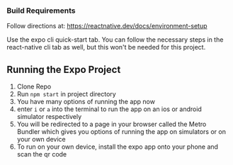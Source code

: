 ### Build Requirements
Follow directions at: https://reactnative.dev/docs/environment-setup

Use the expo cli quick-start tab. You can follow the necessary steps in the react-native cli tab as well, but this won't be needed for this project.

## Running the Expo Project
1. Clone Repo
2. Run `npm start` in project directory
3. You have many options of running the app now
4. enter `i` or `a` into the terminal to run the app on an ios or android simulator respectively 
5. You will be redirected to a page in your browser called the Metro Bundler which gives you options of running the app on simulators or on your own device
6. To run on your own device, install the expo app onto your phone and scan the qr code